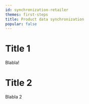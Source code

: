 ```yaml
---
id: synchronization-retailer
themes: first-steps
title: Product data synchronization
popular: false
---
```


# Title 1

Blabla!

# Title 2

Blabla 2
